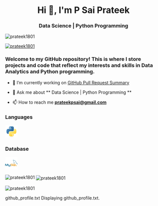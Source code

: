 <h1 align="center">Hi 👋, I'm P Sai Prateek</h1>
<h3 align="center"> Data Science | Python Programming </h3>

<p align="left"> <img src="https://komarev.com/ghpvc/?username=prateek1801&label=Profile%20views&color=0e75b6&style=flat" alt="prateek1801" /> </p>

<p align="left"> <a href="https://github.com/ryo-ma/github-profile-trophy"><img src="https://github-profile-trophy.vercel.app/?username=prateek1801" alt="prateek1801" /></a> </p>

### Welcome to my GitHub repository! This is where I store projects and code that reflect my interests and skills in Data Analytics and Python programming.

- 🔭 I’m currently working on [GitHub Pull Request Summary](https://github.com/prateek1801/Githubpullsummary)

- 💬 Ask me about ** Data Science | Python Programming **

- 📫 How to reach me **prateekpsai@gmail.com**

<h3>Languages</h3>
<p align="left">
<a href="https://www.python.org" target="_blank" rel="noreferrer"><img src="https://raw.githubusercontent.com/devicons/devicon/master/icons/python/python-original.svg" alt="python" width="40" height="40"/></a>
</p>


<h3>Database</h3>
<p align="left>
<a href="https://www.mysql.com/" target="_blank" rel="noreferrer"><img src="https://raw.githubusercontent.com/devicons/devicon/master/icons/mysql/mysql-original-wordmark.svg" alt="mysql" width="40" height="40"/></a>
</p> 


<p><img align="left" src="https://github-readme-stats.vercel.app/api/top-langs?username=prateek1801&show_icons=true&locale=en&layout=compact" alt="prateek1801" /></p>
<p>&nbsp;<img align="center" src="https://github-readme-stats.vercel.app/api?username=prateek1801&show_icons=true&locale=en" alt="prateek1801" /></p>
<p><img align="center" src="https://github-readme-streak-stats.herokuapp.com/?user=prateek1801&" alt="prateek1801" /></p>
github_profile.txt
Displaying github_profile.txt.
